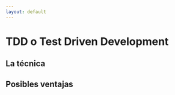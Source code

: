 ```yaml
---
layout: default
---
```


# TDD o Test Driven Development

<!-- Técnica surgida en el marco de las metodologías ágiles, contar brevemente lo de XP. Su máxima es "Nunca escribas nueva funcionalidad sin una prueba que falle antes". -->

## La técnica

<!-- Breve descripción de la técnica. -->

## Posibles ventajas

<!-- Intenta minimizar el código "por las dudas". Útil para encarar diseños complejos. Pruebas de regresión. -->
